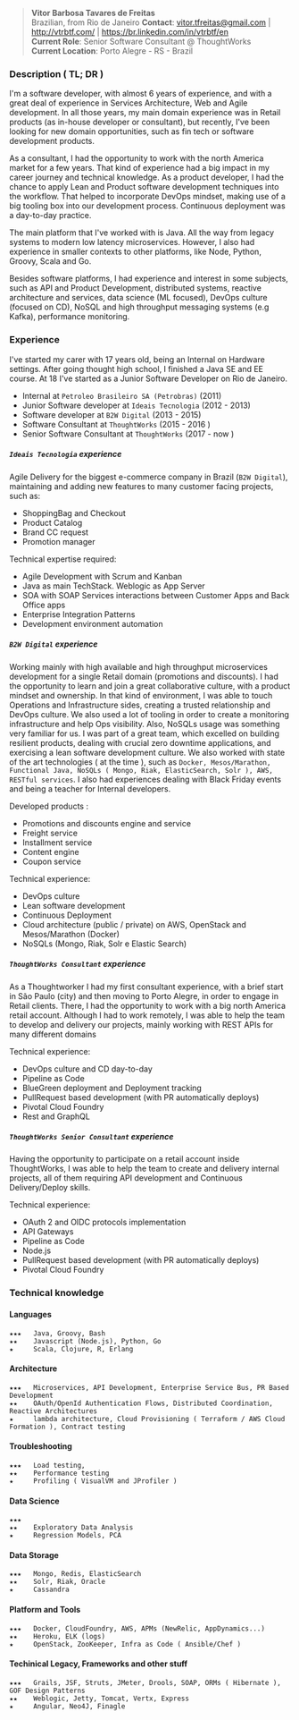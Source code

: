 > __Vitor Barbosa Tavares de Freitas__  
Brazilian, from Rio de Janeiro
__Contact__: vitor.tfreitas@gmail.com | http://vtrbtf.com/ | https://br.linkedin.com/in/vtrbtf/en  
__Current Role__: Senior Software Consultant @ ThoughtWorks  
__Current Location__: Porto Alegre - RS - Brazil

### Description ( __TL; DR__ )
I'm a software developer, with almost 6 years of experience, and with a great deal of experience in Services Architecture, Web and Agile development. In all those years, my main domain experience was in Retail products (as in-house developer or consultant), but recently, I've been looking for new domain opportunities, such as fin tech or software development products.

As a consultant, I had the opportunity to work with the north America market for a few years. That kind of experience had a big impact in my career journey and technical knowledge.
As a product developer, I had the chance to apply Lean and Product software development techniques into the workflow. That helped to incorporate DevOps mindset, making use of a big tooling box into our development process. Continuous deployment was a day-to-day practice.

The main platform that I've worked with is Java. All the way from legacy systems to modern low latency microservices. However, I also had experience in smaller contexts to other platforms, like Node, Python, Groovy, Scala and Go.

Besides software platforms, I had experience and interest in some subjects, such as
API and Product Development, distributed systems, reactive architecture and services, data science (ML focused), DevOps culture (focused on CD), NoSQL and high throughput messaging systems (e.g Kafka), performance monitoring.

### Experience

I've started my carer with 17 years old, being an Internal on Hardware settings. After going thought high school, I finished a Java SE and EE course. At 18 I've started as a Junior Software Developer on Rio de Janeiro.

- Internal at `Petroleo Brasileiro SA (Petrobras)` (2011)
- Junior Software developer at `Ideais Tecnologia` (2012 - 2013)
- Software developer at `B2W Digital` (2013 - 2015)
- Software Consultant at `ThoughtWorks` (2015 - 2016 )
- Senior Software Consultant at `ThoughtWorks` (2017 - now )

##### `Ideais Tecnologia` experience
Agile Delivery for the biggest e-commerce company in Brazil (`B2W Digital`), maintaining and adding new features to many customer facing projects, such as:
- ShoppingBag and Checkout
- Product Catalog
- Brand CC request
- Promotion manager

Technical expertise required:
- Agile Development with Scrum and Kanban
- Java as main TechStack. Weblogic as App Server
- SOA with SOAP Services interactions between Customer Apps and Back Office apps
- Enterprise Integration Patterns
- Development environment automation

##### `B2W Digital` experience
Working mainly with high available and high throughput microservices development for a single Retail domain (promotions and discounts). I had the opportunity to learn and join a great collaborative culture, with a product mindset and ownership. In that kind of environment, I was able to touch Operations and Infrastructure sides, creating a trusted relationship and DevOps culture. We also used a lot of tooling in order to create a monitoring infrastructure and help Ops visibility. Also, NoSQLs usage was something very familiar for us. I was part of a great team, which excelled on building resilient products, dealing with crucial zero downtime applications, and exercising a lean software development culture. We also worked with state of the art technologies ( at the time ), such as `Docker, Mesos/Marathon, Functional Java, NoSQLs ( Mongo, Riak, ElasticSearch, Solr ), AWS, RESTful services`. I also had experiences dealing with Black Friday events and being a teacher for Internal developers.

Developed products :
- Promotions and discounts engine and service
- Freight service
- Installment service
- Content engine
- Coupon service

Technical experience:
- DevOps culture
- Lean software development
- Continuous Deployment
- Cloud architecture (public / private) on AWS, OpenStack and Mesos/Marathon (Docker)
- NoSQLs (Mongo, Riak, Solr e Elastic Search)

##### `ThoughtWorks Consultant` experience
As a Thoughtworker I had my first consultant experience, with a brief start in São Paulo (city) and then moving to Porto Alegre, in order to engage in Retail clients. There, I had the opportunity to work with a big north America retail account. Although I had to work remotely, I was able to help the team to develop and delivery our projects, mainly working with REST APIs for many different domains

Technical experience:
- DevOps culture and CD day-to-day
- Pipeline as Code
- BlueGreen deployment and Deployment tracking
- PullRequest based development (with PR automatically deploys)
- Pivotal Cloud Foundry
- Rest and GraphQL

##### `ThoughtWorks Senior Consultant` experience
Having the opportunity to participate on a retail account inside ThoughtWorks, I was able to help the team to create and delivery internal projects, all of them requiring API development and Continuous Delivery/Deploy skills.

Technical experience:
- OAuth 2 and OIDC protocols implementation
- API Gateways
- Pipeline as Code
- Node.js
- PullRequest based development (with PR automatically deploys)
- Pivotal Cloud Foundry

### Technical knowledge

#### Languages
```   
★★★   Java, Groovy, Bash
★★    Javascript (Node.js), Python, Go
★     Scala, Clojure, R, Erlang
```

#### Architecture
```   
★★★   Microservices, API Development, Enterprise Service Bus, PR Based Development
★★    OAuth/OpenId Authentication Flows, Distributed Coordination, Reactive Architectures
★     lambda architecture, Cloud Provisioning ( Terraform / AWS Cloud Formation ), Contract testing
```

#### Troubleshooting
```   
★★★   Load testing,
★★    Performance testing
★     Profiling ( VisualVM and JProfiler )
```

#### Data Science
```   
★★★   
★★    Exploratory Data Analysis
★     Regression Models, PCA
```

#### Data Storage
```   
★★★   Mongo, Redis, ElasticSearch   
★★    Solr, Riak, Oracle
★     Cassandra
```

#### Platform and Tools
```   
★★★   Docker, CloudFoundry, AWS, APMs (NewRelic, AppDynamics...)
★★    Heroku, ELK (logs)
★     OpenStack, ZooKeeper, Infra as Code ( Ansible/Chef )
```

#### Techinical Legacy, Frameworks and other stuff
```   
★★★   Grails, JSF, Struts, JMeter, Drools, SOAP, ORMs ( Hibernate ), GOF Design Patterns
★★    Weblogic, Jetty, Tomcat, Vertx, Express
★     Angular, Neo4J, Finagle
```
